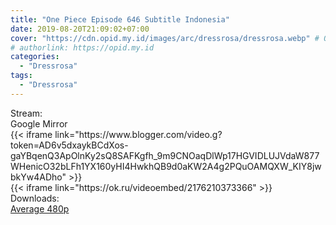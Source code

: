 ```yaml
---
title: "One Piece Episode 646 Subtitle Indonesia"
date: 2019-08-20T21:09:02+07:00
cover: "https://cdn.opid.my.id/images/arc/dressrosa/dressrosa.webp" # Optional, cover
# authorlink: https://opid.my.id
categories:
  - "Dressrosa"
tags:
  - "Dressrosa"
---
```

<div class="ui menu violet borderless inverted">
  <div class="header item active">
        Stream:
    </div>
  <a class="active item" data-tab="google">
    <i class="google drive icon"></i> Google
  </a>
  <a class="item nounderline" data-tab="mirror">
    <i class="odnoklassniki icon"></i> Mirror
  </a>
</div>
<div class="ui bottom attached tab segment active" style="border:0 !important;" data-tab="google">
{{< iframe link="https://www.blogger.com/video.g?token=AD6v5dxaykBCdXos-gaYBqenQ3ApOlnKy2sQ8SAFKgfh_9m9CNOaqDlWp17HGVIDLUJVdaW877WHenicO32bLFh1YX160yHI4HwkhQB9d0aKW2A4g2PQuOAMQXW_KIY8jwbkYw4ADho" >}}
</div>
<div class="ui bottom attached tab segment" style="border:0 !important;" data-tab="mirror">
{{< iframe link="https://ok.ru/videoembed/2176210373366" >}}
</div>
<div class="ui menu violet borderless inverted">
  <div class="header item active">
        Downloads:
    </div>
  <a class="item nounderline" href="https://ouo.io/mU8aVe" target="_blank" rel="dofollow"><i class="google drive icon"></i>
    Average 480p</a>
</div>